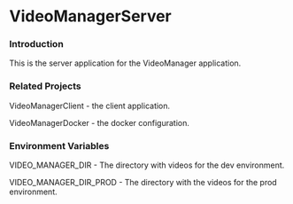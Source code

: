 # VideoManagerServer

### Introduction

This is the server application for the VideoManager application.

### Related Projects

VideoManagerClient - the client application.

VideoManagerDocker - the docker configuration.

### Environment Variables

VIDEO_MANAGER_DIR - The directory with videos for the dev environment.

VIDEO_MANAGER_DIR_PROD - The directory with the videos for the prod environment.